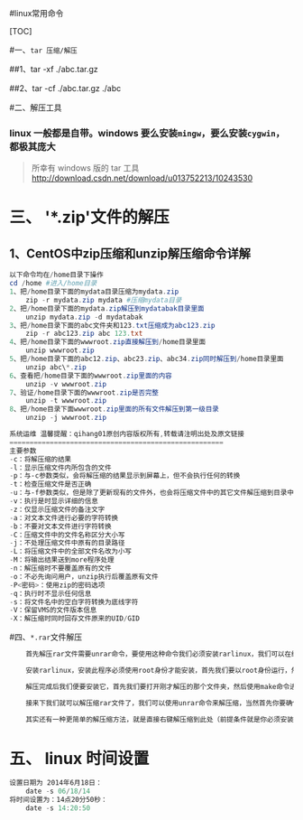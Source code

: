#linux常用命令

[TOC]

#一、`tar 压缩/解压`

##1、tar -xf ./abc.tar.gz

##2、tar -cf ./abc.tar.gz ./abc

#二、解压工具

### linux 一般都是自带。windows 要么安装`mingw`，要么安装`cygwin`，都极其庞大
>所幸有 windows 版的 tar 工具 http://download.csdn.net/download/u013752213/10243530

# 三、 '*.zip'文件的解压

## 1、CentOS中zip压缩和unzip解压缩命令详解

```powershell
以下命令均在/home目录下操作
cd /home #进入/home目录
1、把/home目录下面的mydata目录压缩为mydata.zip
	zip -r mydata.zip mydata #压缩mydata目录
2、把/home目录下面的mydata.zip解压到mydatabak目录里面
	unzip mydata.zip -d mydatabak
3、把/home目录下面的abc文件夹和123.txt压缩成为abc123.zip
	zip -r abc123.zip abc 123.txt
4、把/home目录下面的wwwroot.zip直接解压到/home目录里面
	unzip wwwroot.zip
5、把/home目录下面的abc12.zip、abc23.zip、abc34.zip同时解压到/home目录里面
	unzip abc\*.zip
6、查看把/home目录下面的wwwroot.zip里面的内容
	unzip -v wwwroot.zip
7、验证/home目录下面的wwwroot.zip是否完整
	unzip -t wwwroot.zip
8、把/home目录下面wwwroot.zip里面的所有文件解压到第一级目录
	unzip -j wwwroot.zip

系统运维 温馨提醒：qihang01原创内容版权所有,转载请注明出处及原文链接
=====================================================
主要参数
-c：将解压缩的结果
-l：显示压缩文件内所包含的文件
-p：与-c参数类似，会将解压缩的结果显示到屏幕上，但不会执行任何的转换
-t：检查压缩文件是否正确
-u：与-f参数类似，但是除了更新现有的文件外，也会将压缩文件中的其它文件解压缩到目录中
-v：执行是时显示详细的信息
-z：仅显示压缩文件的备注文字
-a：对文本文件进行必要的字符转换
-b：不要对文本文件进行字符转换
-C：压缩文件中的文件名称区分大小写
-j：不处理压缩文件中原有的目录路径
-L：将压缩文件中的全部文件名改为小写
-M：将输出结果送到more程序处理
-n：解压缩时不要覆盖原有的文件
-o：不必先询问用户，unzip执行后覆盖原有文件
-P<密码>：使用zip的密码选项
-q：执行时不显示任何信息
-s：将文件名中的空白字符转换为底线字符
-V：保留VMS的文件版本信息
-X：解压缩时同时回存文件原来的UID/GID
```

#四、`*.rar`文件解压

```powershell
    首先解压rar文件需要unrar命令，要使用这种命令我们必须安装rarlinux，我们可以在终端使用yum installrar，如果没有可安装的程序包，我们可以自行下载，上网搜搜就能搜到。

    安装rarlinux，安装此程序必须使用root身份才能安装，首先我们要以root身份运行，然后打开下载目录，使用tar命令解压缩rarlinux文件，当然你可以选择解压缩的位置，为了方便，小编就解压在了当前目录。

    解压完成后我们便要安装它，首先我们要打开刚才解压的那个文件夹，然后使用make命令进行安装，我们可以看到一些安装的程序在运行，等光标移动到命令输入行，证明我们已经安装成功了。

    接来下我们就可以解压缩rar文件了，我们可以使用unrar命令来解压缩，当然首先你要确保rarlinux安装成功了，否则不能使用unrar命令。具体命令如下图所示，这样就把amp.rar里面的压缩文件都解压在了下载目录中，如果你想解压在别的地方，可以更改命令，小编就在这里阐述了

    其实还有一种更简单的解压缩方法，就是直接右键解压缩到此处（前提条件就是你必须安装了rarlinux，如果没有安装，点击解压缩会出现找不到程序），用它解压的好处就是直接把它里面的内容解压到了与它同名的文件夹中。
```

# 五、 linux 时间设置

```powershell
设置日期为 2014年6月18日：
	date -s 06/18/14
将时间设置为：14点20分50秒：
	date -s 14:20:50
```



